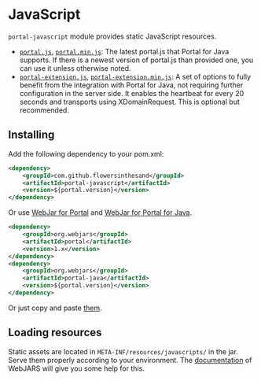 # JavaScript
`portal-javascript` module provides static JavaScript resources.

* [`portal.js`](https://github.com/flowersinthesand/portal-java/blob/master/javascript/src/main/resources/META-INF/resources/javascripts/portal.js), [`portal.min.js`](https://github.com/flowersinthesand/portal-java/blob/master/javascript/src/main/resources/META-INF/resources/javascripts/portal.min.js): The latest portal.js that Portal for Java supports. If there is a newest version of portal.js than provided one, you can use it unless otherwise noted.
* [`portal-extension.js`](https://github.com/flowersinthesand/portal-java/blob/master/javascript/src/main/resources/META-INF/resources/javascripts/portal-extension.js), [`portal-extension.min.js`](https://github.com/flowersinthesand/portal-java/blob/master/javascript/src/main/resources/META-INF/resources/javascripts/portal-extension.min.js): A set of options to fully benefit from the integration with Portal for Java, not requiring further configuration in the server side. It enables the heartbeat for every 20 seconds and transports using XDomainRequest. This is optional but recommended.
 
## Installing
Add the following dependency to your pom.xml:
```xml
<dependency>
    <groupId>com.github.flowersinthesand</groupId>
    <artifactId>portal-javascript</artifactId>
    <version>${portal.version}</version>
</dependency>
```

Or use [WebJar for Portal](https://github.com/webjars/portal) and [WebJar for Portal for Java](https://github.com/webjars/portal-java). 

```xml
<dependency>
    <groupId>org.webjars</groupId>
    <artifactId>portal</artifactId>
    <version>1.x</version>
</dependency>
<dependency>
    <groupId>org.webjars</groupId>
    <artifactId>portal-java</artifactId>
    <version>${portal.version}</version>
</dependency>
```

Or just copy and paste [them](https://github.com/flowersinthesand/portal-java/tree/master/javascript/src/main/resources/META-INF/resources/javascripts).

## Loading resources
Static assets are located in `META-INF/resources/javascripts/` in the jar. Serve them properly according to your environment. The [documentation](http://www.webjars.org/documentation) of WebJARS will give you some help for this.